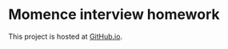 # Momence interview homework

This project is hosted at [GitHub.io](https://sebosek.github.io/Momence/).
